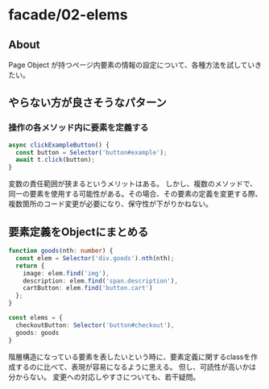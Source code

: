 # facade/02-elems

## About

Page Object が持つページ内要素の情報の設定について、各種方法を試していきたい。

## やらない方が良さそうなパターン

### 操作の各メソッド内に要素を定義する

```typescript
async clickExampleButton() {
  const button = Selector('button#example');
  await t.click(button);
}
```

変数の責任範囲が狭まるというメリットはある。
しかし、複数のメソッドで、同一の要素を使用する可能性がある。その場合、その要素の定義を変更する際、複数箇所のコード変更が必要になり、保守性が下がりかねない。

## 要素定義をObjectにまとめる

```typescript
function goods(nth: number) {
  const elem = Selector('div.goods').nth(nth);
  return {
    image: elem.find('img'),
    description: elem.find('span.description'),
    cartButton: elem.find('button.cart')
  };
}

const elems = {
  checkoutButton: Selector('button#checkout'),
  goods: goods
}
```

階層構造になっている要素を表したいという時に、要素定義に関するclassを作成するのに比べて、表現が容易になるように思える。
但し、可読性が高いかは分からない。
変更への対応しやすさについても、若干疑問。
